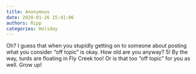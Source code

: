```yaml
---
title: Anonymous
date: 2020-01-26 15:41:06
authors: Ripp
categories: Holiday
---
```


 Oh?  I guess that when you stupidly getting on to someone about posting what you consider “off topic” is okay. How old are you anyway? 5! By the way, turds are floating in Fly Creek too!  Or is that too “off topic” for you as well. Grow up!